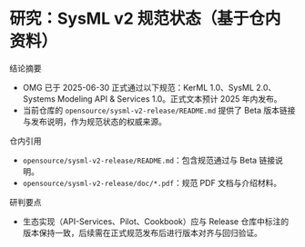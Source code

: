 # 研究：SysML v2 规范状态（基于仓内资料）

结论摘要
- OMG 已于 2025-06-30 正式通过以下规范：KerML 1.0、SysML 2.0、Systems Modeling API & Services 1.0。正式文本预计 2025 年内发布。
- 当前仓库的 `opensource/sysml-v2-release/README.md` 提供了 Beta 版本链接与发布说明，作为规范状态的权威来源。

仓内引用
- `opensource/sysml-v2-release/README.md`：包含规范通过与 Beta 链接说明。
- `opensource/sysml-v2-release/doc/*.pdf`：规范 PDF 文档与介绍材料。

研判要点
- 生态实现（API-Services、Pilot、Cookbook）应与 Release 仓库中标注的版本保持一致，后续需在正式规范发布后进行版本对齐与回归验证。


